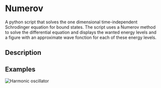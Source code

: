 Numerov
==========
A python script that solves the one dimensional time-independent Schrodinger equation for bound states.  The script uses a Numerov method to solve the differential equation and displays the wanted energy levels and a figure with an approximate wave fonction for each of these energy levels.

Description
-----------

Examples
--------

![Harmonic oscillator](https://github.com/FelixDesrochers/Numerov/tree/master/video/Schrod.gif)
